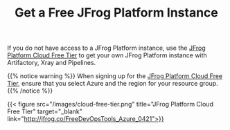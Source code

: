 ﻿---
title: "Get a Free JFrog Platform Instance"
chapter: false
weight: 421
pre: "<b>4.2.1 </b>"
---

If you do not have access to a JFrog Platform instance, use the [JFrog Platform Cloud Free Tier](http://jfrog.co/FreeDevOpsTools_Azure_0421) to get your own JFrog Platform instance with Artifactory, Xray and Pipelines.

{{% notice warning %}}
When signing up for the [JFrog Platform Cloud Free Tier](http://jfrog.co/FreeDevOpsTools_Azure_0421), ensure that you select Azure and the region for your resource group.
{{% /notice %}}

{{< figure src="/images/cloud-free-tier.png" title="JFrog Platform Cloud Free Tier" target="_blank" link="http://jfrog.co/FreeDevOpsTools_Azure_0421">}}
